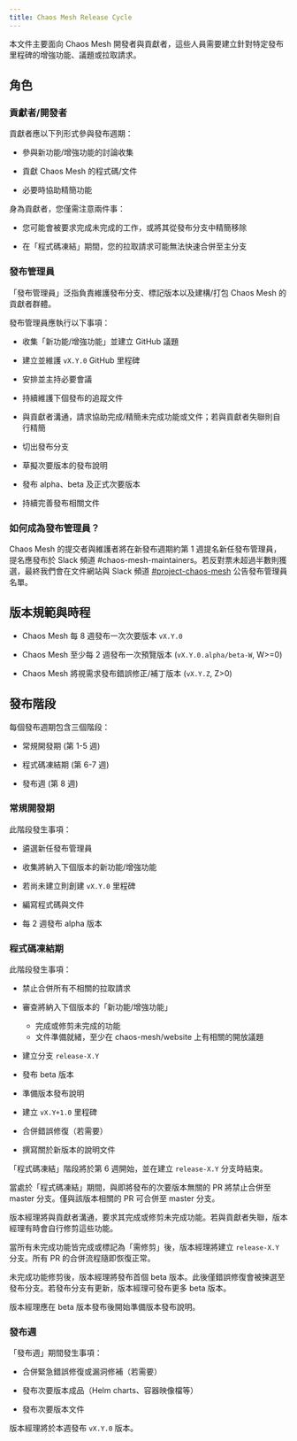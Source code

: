 ```yaml
---
title: Chaos Mesh Release Cycle
---
```


本文件主要面向 Chaos Mesh 開發者與貢獻者，這些人員需要建立針對特定發布里程碑的增強功能、議題或拉取請求。

## 角色

### 貢獻者/開發者

貢獻者應以下列形式參與發布週期：

- 參與新功能/增強功能的討論收集

- 貢獻 Chaos Mesh 的程式碼/文件

- 必要時協助精簡功能

身為貢獻者，您僅需注意兩件事：

- 您可能會被要求完成未完成的工作，或將其從發布分支中精簡移除

- 在「程式碼凍結」期間，您的拉取請求可能無法快速合併至主分支

### 發布管理員

「發布管理員」泛指負責維護發布分支、標記版本以及建構/打包 Chaos Mesh 的貢獻者群體。

發布管理員應執行以下事項：

- 收集「新功能/增強功能」並建立 GitHub 議題

- 建立並維護 `vX.Y.0` GitHub 里程碑

- 安排並主持必要會議

- 持續維護下個發布的追蹤文件

- 與貢獻者溝通，請求協助完成/精簡未完成功能或文件；若與貢獻者失聯則自行精簡

- 切出發布分支

- 草擬次要版本的發布說明

- 發布 alpha、beta 及正式次要版本

- 持續完善發布相關文件

### 如何成為發布管理員？

Chaos Mesh 的提交者與維護者將在新發布週期約第 1 週提名新任發布管理員，提名應發布於 Slack 頻道 #chaos-mesh-maintainers。若反對票未超過半數則獲選，最終我們會在文件網站與 Slack 頻道 [#project-chaos-mesh](https://cloud-native.slack.com/archives/C0193VAV272) 公告發布管理員名單。

## 版本規範與時程

- Chaos Mesh 每 8 週發布一次次要版本 `vX.Y.0`

- Chaos Mesh 至少每 2 週發布一次預覽版本 (`vX.Y.0.alpha/beta-W`, W>=0)

- Chaos Mesh 將視需求發布錯誤修正/補丁版本 (`vX.Y.Z`, Z>0)

## 發布階段

每個發布週期包含三個階段：

- 常規開發期 (第 1-5 週)

- 程式碼凍結期 (第 6-7 週)

- 發布週 (第 8 週)

### 常規開發期

此階段發生事項：

- 遴選新任發布管理員

- 收集將納入下個版本的新功能/增強功能

- 若尚未建立則創建 `vX.Y.0` 里程碑

- 編寫程式碼與文件

- 每 2 週發布 alpha 版本

### 程式碼凍結期

此階段發生事項：

- 禁止合併所有不相關的拉取請求

- 審查將納入下個版本的「新功能/增強功能」
  - 完成或修剪未完成的功能
  - 文件準備就緒，至少在 chaos-mesh/website 上有相關的開放議題

- 建立分支 `release-X.Y`

- 發布 beta 版本

- 準備版本發布說明

- 建立 `vX.Y+1.0` 里程碑

- 合併錯誤修復（若需要）

- 撰寫關於新版本的說明文件

「程式碼凍結」階段將於第 6 週開始，並在建立 `release-X.Y` 分支時結束。

當處於「程式碼凍結」期間，與即將發布的次要版本無關的 PR 將禁止合併至 master 分支。僅與該版本相關的 PR 可合併至 master 分支。

版本經理將與貢獻者溝通，要求其完成或修剪未完成功能。若與貢獻者失聯，版本經理有時會自行修剪這些功能。

當所有未完成功能皆完成或標記為「需修剪」後，版本經理將建立 `release-X.Y` 分支。所有 PR 的合併流程隨即恢復正常。

未完成功能修剪後，版本經理將發布首個 beta 版本。此後僅錯誤修復會被揀選至發布分支。若發布分支有更新，版本經理可發布更多 beta 版本。

版本經理應在 beta 版本發布後開始準備版本發布說明。

### 發布週

「發布週」期間發生事項：

- 合併緊急錯誤修復或漏洞修補（若需要）

- 發布次要版本成品（Helm charts、容器映像檔等）

- 發布次要版本文件

版本經理將於本週發布 `vX.Y.0` 版本。
